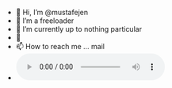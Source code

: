 - 👋 Hi, I’m @mustafejen
- 👀 I’m a freeloader
- 🌱 I’m currently up to nothing particular
- 💞️ 
- 📫 How to reach me ... mail
- ![audio](*https://mustafejen.se:8443/dull.opus)

<!---
mustafejen/mustafejen is a ✨ special ✨ repository because its `README.md` (this file) appears on your GitHub profile.
You can click the Preview link to take a look at your changes.
--->
